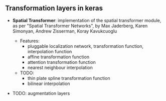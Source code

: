 ## Transformation layers in keras

* **Spatial Transformer**: implementation of the spatial transformer module, as per "Spatial Transformer Networks", by Max Jaderberg, Karen Simonyan, Andrew Zisserman, Koray Kavukcuoglu
	* Features:
		* pluggable localization network, transformation function, interpolation function
		* affine transformation function
		* attention transformation function
		* nearest neighbour interpolation
	* TODO:
		* thin plate spline transformation function
		* bilinear interpolation

* TODO: augmentation layers
